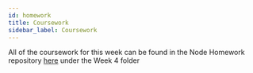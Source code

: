 ```yaml
---
id: homework
title: Coursework
sidebar_label: Coursework
---
```


All of the coursework for this week can be found in the Node Homework repository [here](https://github.com/CodeYourFuture/NodeJS-Homework) under the Week 4 folder

